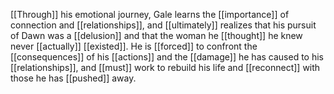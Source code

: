 [[Through]] his emotional journey, Gale learns the [[importance]] of connection and [[relationships]], and [[ultimately]] realizes that his pursuit of Dawn was a [[delusion]] and that the woman he [[thought]] he knew never [[actually]] [[existed]]. He is [[forced]] to confront the [[consequences]] of his [[actions]] and the [[damage]] he has caused to his [[relationships]], and [[must]] work to rebuild his life and [[reconnect]] with those he has [[pushed]] away.

